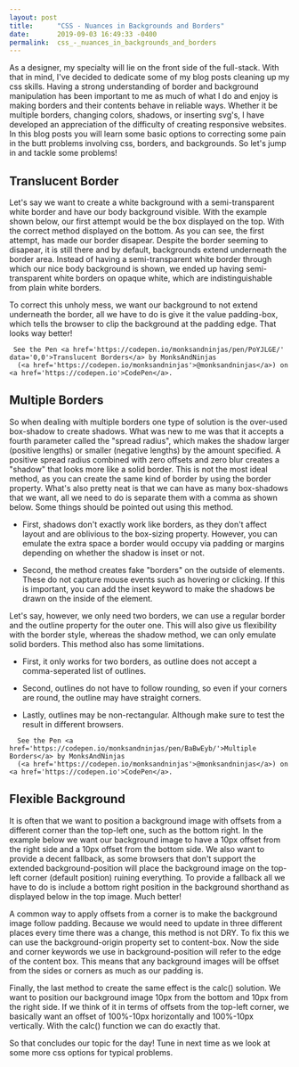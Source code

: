 ```yaml
---
layout: post
title:      "CSS - Nuances in Backgrounds and Borders"
date:       2019-09-03 16:49:33 -0400
permalink:  css_-_nuances_in_backgrounds_and_borders
---
```



As a designer, my specialty will lie on the front side of the full-stack. With that in mind, I've decided to dedicate some of my blog posts cleaning up my css skills. Having a strong understanding of border and background manipulation has been important to me as much of what I do and enjoy is making borders and their contents behave in reliable ways. Whether it be multiple borders, changing colors, shadows, or inserting svg's, I have developed an appreciation of the difficulty of creating responsive websites. In this blog posts you will learn some basic options to correcting some pain in the butt problems involving css, borders, and backgrounds. So let's jump in and tackle some problems! 

## Translucent Border

Let's say we want to create a white background with a semi-transparent white border and have our body background visible. With the example shown below, our first attempt would be the box displayed on the top. With the correct method displayed on the bottom. As you can see, the first attempt, has made our border disapear. Despite the border seeming to disapear, it is still there and by default, backgrounds extend underneath the border area. Instead of having a semi-transparent white border through which our nice body background is shown, we ended up having semi-transparent white borders on opaque white, which are indistinguishable from plain white borders.

To correct this unholy mess, we want our background to not extend underneath the border, all we have to do is give it the value padding-box, which tells the browser to clip the background at the padding edge. That looks way better!

```
 See the Pen <a href='https://codepen.io/monksandninjas/pen/PoYJLGE/' data='0,0'>Translucent Borders</a> by MonksAndNinjas
  (<a href='https://codepen.io/monksandninjas'>@monksandninjas</a>) on <a href='https://codepen.io'>CodePen</a>.
```
## Multiple Borders

So when dealing with multiple borders one type of solution is the over-used box-shadow to create shadows. What was new to me was that it accepts a fourth parameter called the "spread radius", which makes the shadow larger (positive lengths) or smaller (negative lengths) by the amount specified. A positive spread radius combined with zero offsets and zero blur creates a "shadow" that looks more like a solid border. This is not the most ideal method, as you can create the same kind of border by using the border property. What's also pretty neat is that we can have as many box-shadows that we want, all we need to do is separate them with a comma as shown below. Some things should be pointed out using this method. 

* First, shadows don't exactly work like borders, as they don't affect layout and are oblivious to the box-sizing property. However, you can emulate the extra space a border would occupy via padding or margins depending on whether the shadow is inset or not.

* Second, the method creates fake "borders" on the outside of elements. These do not capture mouse events such as hovering or clicking. If this is important, you can add the inset keyword to make the shadows be drawn on the inside of the element.

Let's say, however, we only need two borders, we can use a regular border and the outline property for the outer one. This will also give us flexibility with the border style, whereas the shadow method, we can only emulate solid borders. This method also has some limitations.

* First, it only works for two borders, as outline does not accept a comma-seperated list of outlines. 

* Second, outlines do not have to follow rounding, so even if your corners are round, the outline may have straight corners.

* Lastly, outlines may be non-rectangular. Although make sure to test the result in different browsers.

```
  See the Pen <a href='https://codepen.io/monksandninjas/pen/BaBwEyb/'>Multiple Borders</a> by MonksAndNinjas
  (<a href='https://codepen.io/monksandninjas'>@monksandninjas</a>) on <a href='https://codepen.io'>CodePen</a>.
```

## Flexible Background

It is often that we want to position a background image with offsets from a different corner than the top-left one, such as the bottom right. In the example below we want our background image to have a 10px offset from the right side and a 10px offset from the bottom side. We also want to provide a decent fallback, as some browsers that don't support the extended background-position will place the background image on the top-left corner (default position) ruining everything. To provide a fallback all we have to do is include a bottom right position in the background shorthand as displayed below in the top image. Much better!

A common way to apply offsets from a corner is to make the background image follow padding. Because we would need to update in three different places every time there was a change, this method is not DRY. To fix this we can use the background-origin property set to content-box. Now the side and corner keywords we use in background-position will refer to the edge of the content box. This means that any background images will be offset from the sides or corners as much as our padding is.

Finally, the last method to create the same effect is the calc() solution. We want to position our background image 10px from the bottom and 10px from the right side. If we think of it in terms of offsets from the top-left corner, we basically want an offset of 100%-10px horizontally and 100%-10px vertically. With the calc() function we can do exactly that.

So that concludes our topic for the day! Tune in next time as we look at some more css options for typical problems. 
